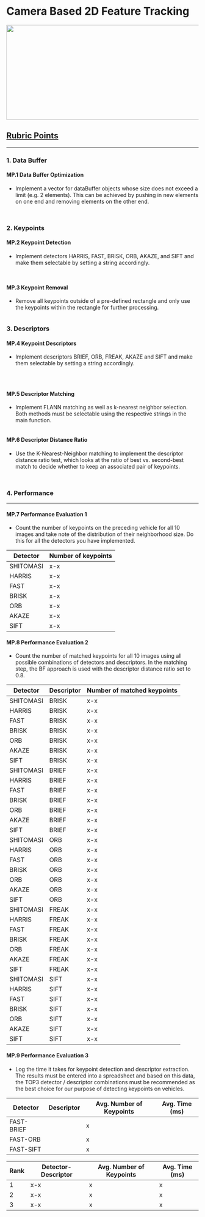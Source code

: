 # Camera Based 2D Feature Tracking

<img src="images/matched_keypoints.png" width="820" height="248" />

## [Rubric Points](https://review.udacity.com/#!/rubrics/2549/view)
---
### 1. Data Buffer

#### MP.1 Data Buffer Optimization
* Implement a vector for dataBuffer objects whose size does not exceed a limit (e.g. 2 elements). This can be achieved by pushing in new elements on one end and removing elements on the other end.

```c++

```

```c++

```
### 2. Keypoints

#### MP.2 Keypoint Detection
* Implement detectors HARRIS, FAST, BRISK, ORB, AKAZE, and SIFT and make them selectable by setting a string accordingly.

```c++

```

```c++

```

#### MP.3 Keypoint Removal
* Remove all keypoints outside of a pre-defined rectangle and only use the keypoints within the rectangle for further processing.

```c++

```

### 3. Descriptors

#### MP.4 Keypoint Descriptors
* Implement descriptors BRIEF, ORB, FREAK, AKAZE and SIFT and make them selectable by setting a string accordingly.

```c++
 
```

```c++

```

#### MP.5 Descriptor Matching
* Implement FLANN matching as well as k-nearest neighbor selection. Both methods must be selectable using the respective strings in the main function.

```c++

```
#### MP.6 Descriptor Distance Ratio
* Use the K-Nearest-Neighbor matching to implement the descriptor distance ratio test, which looks at the ratio of best vs. second-best match to decide whether to keep an associated pair of keypoints.

```c++
```

```c++

```

### 4. Performance
---
#### MP.7 Performance Evaluation 1
* Count the number of keypoints on the preceding vehicle for all 10 images and take note of the distribution of their neighborhood size. Do this for all the detectors you have implemented.

Detector  | Number of keypoints
--------  | -------------------
SHITOMASI | x-x
HARRIS    | x-x
FAST      | x-x
BRISK     | x-x
ORB       | x-x
AKAZE     | x-x
SIFT      | x-x

#### MP.8 Performance Evaluation 2
* Count the number of matched keypoints for all 10 images using all possible combinations of detectors and descriptors. In the matching step, the BF approach is used with the descriptor distance ratio set to 0.8.

Detector  | Descriptor  | Number of matched keypoints
--------  | ----------- | ---------------------------
SHITOMASI | BRISK       | x-x
HARRIS    | BRISK       | x-x
FAST      | BRISK       | x-x
BRISK     | BRISK       | x-x
ORB       | BRISK       | x-x
AKAZE     | BRISK       | x-x
SIFT      | BRISK       | x-x
SHITOMASI | BRIEF       | x-x
HARRIS    | BRIEF       | x-x
FAST      | BRIEF       | x-x
BRISK     | BRIEF       | x-x
ORB       | BRIEF       | x-x
AKAZE     | BRIEF       | x-x
SIFT      | BRIEF       | x-x
SHITOMASI | ORB         | x-x
HARRIS    | ORB         | x-x
FAST      | ORB         | x-x
BRISK     | ORB         | x-x
ORB       | ORB         | x-x
AKAZE     | ORB         | x-x
SIFT      | ORB         | x-x
SHITOMASI | FREAK       | x-x
HARRIS    | FREAK       | x-x
FAST      | FREAK       | x-x
BRISK     | FREAK       | x-x
ORB       | FREAK       | x-x
AKAZE     | FREAK       | x-x
SIFT      | FREAK       | x-x
SHITOMASI | SIFT        | x-x
HARRIS    | SIFT        | x-x
FAST      | SIFT        | x-x
BRISK     | SIFT        | x-x
ORB       | SIFT        | x-x
AKAZE     | SIFT        | x-x
SIFT      | SIFT        | x-x

#### MP.9 Performance Evaluation 3
* Log the time it takes for keypoint detection and descriptor extraction. The results must be entered into a spreadsheet and based on this data, the TOP3 detector / descriptor combinations must be recommended as the best choice for our purpose of detecting keypoints on vehicles.

Detector     | Descriptor  | Avg. Number of Keypoints | Avg. Time (ms)
------------ | ----------- | ------------------------ | --------
FAST-BRIEF   |             | x                        |  
FAST-ORB     |             | x                        |  
FAST-SIFT    |             | x                        | 

Rank  |  Detector-Descriptor | Avg. Number of Keypoints | Avg. Time (ms)
----- | -------------------- | ------------------------ | --------
1     | x-x                  | x                        | x
2     | x-x                  | x                        | x 
3     | x-x                  | x                        | x

